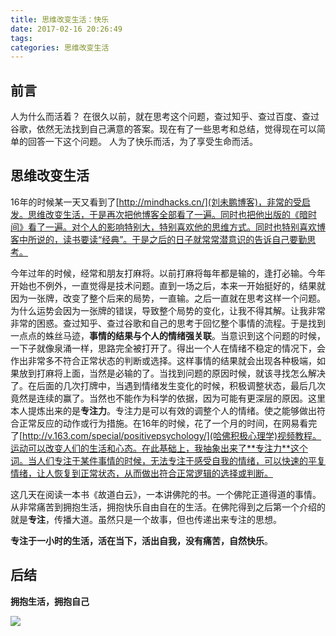 ```yaml
---
title: 思维改变生活：快乐
date: 2017-02-16 20:26:49
tags:
categories: 思维改变生活
---
```


## 前言

人为什么而活着？
在很久以前，就在思考这个问题，查过知乎、查过百度、查过谷歌，依然无法找到自己满意的答案。现在有了一些思考和总结，觉得现在可以简单的回答一下这个问题。
人为了快乐而活，为了享受生命而活。

##  思维改变生活

16年的时候某一天又看到了[http://mindhacks.cn/](刘未鹏博客)，非常的受启发。思维改变生活，于是再次把他博客全部看了一遍。同时也把他出版的《暗时间》看了一遍。对个人的影响特别大，特别喜欢他的思维方式。同时也特别喜欢博客中所说的，读书要读“经典”。于是之后的日子就常常潜意识的告诉自己要勤思考。

今年过年的时候，经常和朋友打麻将。以前打麻将每年都是输的，逢打必输。今年开始也不例外，一直觉得是技术问题。直到一场之后，本来一开始挺好的，结果就因为一张牌，改变了整个后来的局势，一直输。之后一直就在思考这样一个问题。为什么运势会因为一张牌的错误，导致整个局势的变化，让我不得其解。让我非常非常的困惑。查过知乎、查过谷歌和自己的思考于回忆整个事情的流程。于是找到一点点的蛛丝马迹，**事情的结果与个人的情绪强关联**。当意识到这个问题的时候，一下子就像泉涌一样，思路完全被打开了。得出一个人在情绪不稳定的情况下，会作出非常多不符合正常状态的判断或选择。这样事情的结果就会出现各种极端，如果放到打麻将上面，当然是必输的了。当找到问题的原因时候，就该寻找怎么解决了。在后面的几次打牌中，当遇到情绪发生变化的时候，积极调整状态，最后几次竟然是连续的赢了。当然也不能作为科学的依据，因为可能有更深层的原因。这里本人提炼出来的是**专注力**。专注力是可以有效的调整个人的情绪。使之能够做出符合正常反应的动作或行为措施。在16年的时候，花了一个月的时间，在网易看完了[http://v.163.com/special/positivepsychology/](哈佛积极心理学)视频教程。运动可以改变人们的生活和心态。在此基础上，我抽象出来了**专注力**这个词。当人们专注于某件事情的时候，无法专注于感受自我的情绪，可以快速的平复情绪，让人恢复到正常状态，从而做出符合正常逻辑的选择或判断。

这几天在阅读一本书《故道白云》，一本讲佛陀的书。一个佛陀正道得道的事情。从非常痛苦到拥抱生活，拥抱快乐自由自在的生活。在佛陀得到之后第一个介绍的就是**专注**，传播大道。虽然只是一个故事，但也传递出来专注的思想。

**专注于一小时的生活，活在当下，活出自我，没有痛苦，自然快乐**。

## 后结

**拥抱生活，拥抱自己**

![](/asset/xsstomyzhifubao.png)
